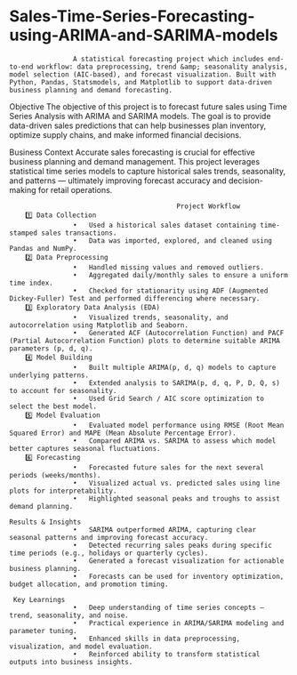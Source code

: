# Sales-Time-Series-Forecasting-using-ARIMA-and-SARIMA-models
                    A statistical forecasting project which includes end-to-end workflow: data preprocessing, trend &amp; seasonality analysis, model selection (AIC-based), and forecast visualization. Built with Python, Pandas, Statsmodels, and Matplotlib to support data-driven business planning and demand forecasting.
    
Objective
                  The objective of this project is to forecast future sales using Time Series Analysis with ARIMA and SARIMA models.
                  The goal is to provide data-driven sales predictions that can help businesses plan inventory, optimize supply chains, and make informed financial decisions.

Business Context
                  Accurate sales forecasting is crucial for effective business planning and demand management.
                  This project leverages statistical time series models to capture historical sales trends, seasonality, and patterns — ultimately improving forecast accuracy and decision-making for retail operations.

                                              Project Workflow
        1️⃣ Data Collection
                    •	Used a historical sales dataset containing time-stamped sales transactions.
                    •	Data was imported, explored, and cleaned using Pandas and NumPy.
        2️⃣ Data Preprocessing
                    •	Handled missing values and removed outliers.
                    •	Aggregated daily/monthly sales to ensure a uniform time index.
                    •	Checked for stationarity using ADF (Augmented Dickey-Fuller) Test and performed differencing where necessary.
        3️⃣ Exploratory Data Analysis (EDA)
                    •	Visualized trends, seasonality, and autocorrelation using Matplotlib and Seaborn.
                    •	Generated ACF (Autocorrelation Function) and PACF (Partial Autocorrelation Function) plots to determine suitable ARIMA parameters (p, d, q).
        4️⃣ Model Building
                    •	Built multiple ARIMA(p, d, q) models to capture underlying patterns.
                    •	Extended analysis to SARIMA(p, d, q, P, D, Q, s) to account for seasonality.
                    •	Used Grid Search / AIC score optimization to select the best model.
        5️⃣ Model Evaluation
                    •	Evaluated model performance using RMSE (Root Mean Squared Error) and MAPE (Mean Absolute Percentage Error).
                    •	Compared ARIMA vs. SARIMA to assess which model better captures seasonal fluctuations.
        6️⃣ Forecasting
                    •	Forecasted future sales for the next several periods (weeks/months).
                    •	Visualized actual vs. predicted sales using line plots for interpretability.
                    •	Highlighted seasonal peaks and troughs to assist demand planning.

    Results & Insights
                    •	SARIMA outperformed ARIMA, capturing clear seasonal patterns and improving forecast accuracy.
                    •	Detected recurring sales peaks during specific time periods (e.g., holidays or quarterly cycles).
                    •	Generated a forecast visualization for actionable business planning.
                    •	Forecasts can be used for inventory optimization, budget allocation, and promotion timing.

     Key Learnings
                    •	Deep understanding of time series concepts — trend, seasonality, and noise.
                    •	Practical experience in ARIMA/SARIMA modeling and parameter tuning.
                    •	Enhanced skills in data preprocessing, visualization, and model evaluation.
                    •	Reinforced ability to transform statistical outputs into business insights.





